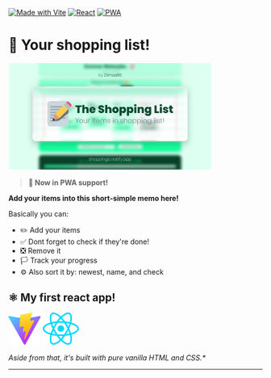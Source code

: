 [![Made with Vite](https://img.shields.io/badge/Made%20with-Vite-646CFF?logo=vite&logoColor=white)](https://github.com/topics/vite)
[![React](https://img.shields.io/badge/React-20232A?logo=react&logoColor=61DAFB)](https://github.com/topics/react)
[![PWA](https://img.shields.io/badge/PWA-Supported-5cb85c?logo=pwa&logoColor=white)](https://github.com/topics/pwa)

# 🛒 Your shopping list!

<img src="public/screenshots/preview.png" alt="Banner" width="80%">

> **🎉 Now in PWA support!**

**Add your items into this short-simple memo here!**

Basically you can:

-   ✏️ Add your items
-   ✅ Dont forget to check if they're done!
-   ❎ Remove it
-   🏳️ Track your progress
-   ⚙️ Also sort it by: newest, name, and check

## ⚛️ My first react app!

[![Vite Logo](/public/vite.svg)](https://vite.dev/)
[![React Logo](/public/react.svg)](https://react.dev/)

_Aside from that, it's built with pure vanilla HTML and CSS.\*_

---
